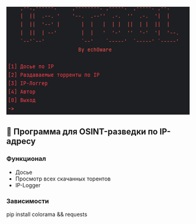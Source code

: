 ![alt text](https://github.com/ech0ware/IpTool/blob/main/Screen.png)

## 📡 Программа для OSINT-разведки по IP-адресу

### Функционал
- Досье
- Просмотр всех скачанных торентов
- IP-Logger

### Зависимости
pip install colorama && requests
